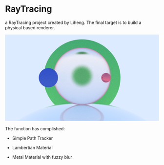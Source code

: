 # RayTracing

a RayTracing project created by Liheng. The final target is to build a physical based renderer.

![image](EasyRayTracing/assets/TEST1.png)



The function has complished:

* Simple Path Tracker

* Lambertian Material

* Metal Material with fuzzy blur
